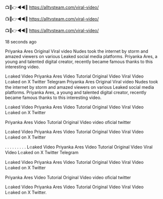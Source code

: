 
📺📱👉◄◄🔴  https://alltvsteam.com/viral-video/

📺📱👉◄◄🔴  https://alltvsteam.com/viral-video/

📺📱👉◄◄🔴  https://alltvsteam.com/viral-video/

18 seconds ago

Priyanka Ares Original Viral video Nudes took the internet by storm and amazed viewers on various Leaked social media platforms. Priyanka Ares, a young and talented digital creator, recently became famous thanks to this interesting video.

L𝚎aked Video Priyanka Ares Video Tutorial Original Video Viral Video L𝚎aked on X Twitter Telegram
Priyanka Ares Original Viral video Nudes took the internet by storm and amazed viewers on various Leaked social media platforms. Priyanka Ares, a young and talented digital creator, recently became famous thanks to this interesting video.

L𝚎aked Video Priyanka Ares Video Tutorial Original Video Viral Video L𝚎aked on X Twitter

Priyanka Ares Video Tutorial Original Video video oficial twitter

L𝚎aked Video Priyanka Ares Video Tutorial Original Video Viral Video L𝚎aked on X Twitter

. . . . . . . . . L𝚎aked Video Priyanka Ares Video Tutorial Original Video Viral Video L𝚎aked on X Twitter Telegram

L𝚎aked Video Priyanka Ares Video Tutorial Original Video Viral Video L𝚎aked on X Twitter

Priyanka Ares Video Tutorial Original Video video oficial twitter

L𝚎aked Video Priyanka Ares Video Tutorial Original Video Viral Video L𝚎aked on X Twitter.
